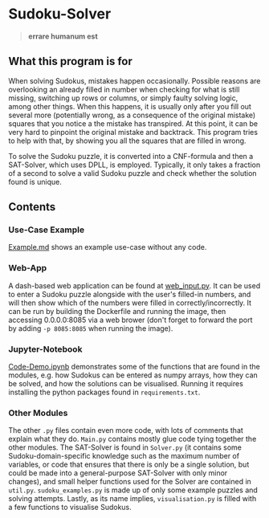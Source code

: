 # Sudoku-Solver

>**errare humanum est**

## What this program is for

When solving Sudokus, mistakes happen occasionally. Possible reasons are overlooking an already filled in number when checking for what is still missing, switching up rows or columns, or simply faulty solving logic, among other things.
When this happens, it is usually only after you fill out several more (potentially wrong, as a consequence of the original mistake) squares that you notice a the mistake has transpired.
At this point, it can be very hard to pinpoint the original mistake and backtrack. This program tries to help with that, by showing you all the squares that are filled in wrong.

To solve the Sudoku puzzle, it is converted into a CNF-formula and then a SAT-Solver, which uses DPLL, is employed. Typically, it only takes a fraction of a second to solve a valid Sudoku puzzle and check whether the solution found is unique.

## Contents

### Use-Case Example

[Example.md](Example.md) shows an example use-case without any code.

### Web-App

A dash-based web application can be found at [web_input.py](web_input.py). It can be used to enter a Sudoku puzzle alongside with the user's filled-in numbers, and will then show which of the numbers were filled in correctly/incorrectly. It can be run by building the Dockerfile and running the image, then accessing 0.0.0.0:8085 via a web brower (don't forget to forward the port by adding `-p 8085:8085` when running the image).

### Jupyter-Notebook

[Code-Demo.ipynb](Code-Demo.ipynb) demonstrates some of the functions that are found in the modules, e.g. how Sudokus can be entered as numpy arrays, how they can be solved, and how the solutions can be visualised. Running it requires installing the python packages found in `requirements.txt`.

### Other Modules

The other `.py` files contain even more code, with lots of comments that explain what they do. `Main.py` contains mostly glue code tying together the other modules. The SAT-Solver is found in `Solver.py` (it contains some Sudoku-domain-specific knowledge such as the maximum number of variables, or code that ensures that there is only be a single solution, but could be made into a general-purpose SAT-Solver with only minor changes), and small helper functions used for the Solver are contained in `util.py`. `sudoku_examples.py` is made up of only some example puzzles and solving attempts. Lastly, as its name implies, `visualisation.py` is filled with a few functions to visualise Sudokus.

